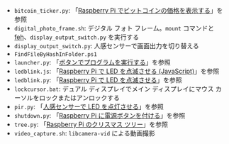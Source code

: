 - `bitcoin_ticker.py`: 「[Raspberry Pi でビットコインの価格を表示する][1]」を参照
- `digital_photo_frame.sh`: デジタル フォト フレーム。`mount` コマンドと [feh][2]、`display_output_switch.py` を実行する
- `display_output_switch.py`: 人感センサーで画面出力を切り替える
- `FindFileByHashInFolder.ps1`
- `launcher.py`: 「[ボタンでプログラムを実行する][3]」を参照
- `ledblink.js`: 「[Raspberry Pi で LED を点滅させる (JavaScript)][4]」を参照
- `ledblink.py`: 「[Raspberry Pi で LED を点滅させる][5]」を参照
- `lockcursor.bat`: デュアル ディスプレイでメイン ディスプレイにマウス カーソルをロックまたはアンロックする
- `pir.py`: 「[人感センサーで LED を点灯させる][6]」を参照
- `shutdown.py`: 「[Raspberry Pi に電源ボタンを付ける][7]」を参照
- `tree.py`: 「[Raspberry Pi のクリスマス ツリー][8]」を参照
- `video_capture.sh`: `libcamera-vid` による動画撮影

 [1]: https://asaitoshiya.com/display-bitcoin-price-with-raspberry-pi
 [2]: https://feh.finalrewind.org/
 [3]: https://asaitoshiya.com/run-program-with-button
 [4]: https://asaitoshiya.com/blinking-led-on-raspberry-pi-javascript
 [5]: https://asaitoshiya.com/blinking-led-on-raspberry-pi
 [6]: https://asaitoshiya.com/turn-on-led-with-pir-sensor
 [7]: https://asaitoshiya.com/adding-power-button-to-raspberry-pi
 [8]: https://asaitoshiya.com/christmas-tree-for-raspberry-pi
